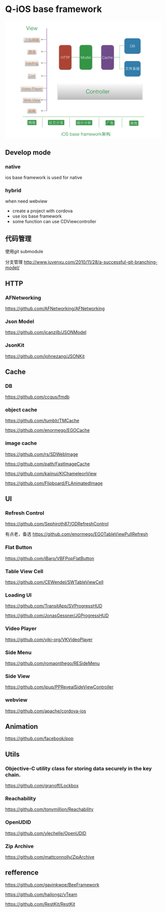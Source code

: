# Q-iOS base framework

![design](doc/images/design.png)

## Develop mode

### native

ios base framework is used for native

### hybrid

when need webview

- create a project with cordova
- use ios base framework
- some function can use CDViewcontroller

## 代码管理


使用git submodule

分支管理 http://www.juvenxu.com/2010/11/28/a-successful-git-branching-model/


## HTTP


### AFNetworking

https://github.com/AFNetworking/AFNetworking

### Json Model

https://github.com/icanzilb/JSONModel

### JsonKit

https://github.com/johnezang/JSONKit

## Cache

### DB

https://github.com/ccgus/fmdb

### object cache 

https://github.com/tumblr/TMCache

https://github.com/enormego/EGOCache

### image cache

https://github.com/rs/SDWebImage

https://github.com/path/FastImageCache

https://github.com/kaiinui/KIChameleonView

https://github.com/Flipboard/FLAnimatedImage


## UI

### Refresh Control

https://github.com/Sephiroth87/ODRefreshControl


有点老，备选
https://github.com/enormego/EGOTableViewPullRefresh

### Flat Button

https://github.com/iBaro/VBFPopFlatButton

### Table View Cell

https://github.com/CEWendel/SWTableViewCell

### Loading UI

https://github.com/TransitApp/SVProgressHUD

https://github.com/JonasGessner/JGProgressHUD

### Video Player

https://github.com/viki-org/VKVideoPlayer


### Side Menu

https://github.com/romaonthego/RESideMenu

### Side View

https://github.com/ipup/PPRevealSideViewController

### webview

https://github.com/apache/cordova-ios

## Animation

https://github.com/facebook/pop


## Utils

### Objective-C utility class for storing data securely in the key chain.

https://github.com/granoff/Lockbox

### Reachability

https://github.com/tonymillion/Reachability

### OpenUDID

https://github.com/ylechelle/OpenUDID

### Zip Archive

https://github.com/mattconnolly/ZipArchive

## refference

https://github.com/gavinkwoe/BeeFramework

https://github.com/hailongz/vTeam

https://github.com/RestKit/RestKit

